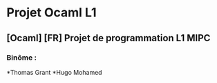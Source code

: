 # Projet Ocaml L1
## [Ocaml] [FR] Projet de programmation L1 MIPC
### Binôme :
*Thomas Grant
*Hugo Mohamed
